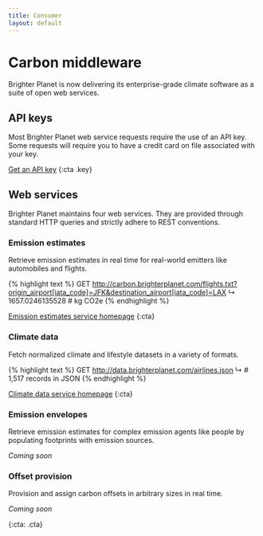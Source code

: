 ```yaml
---
title: Consumer
layout: default
---
```


# Carbon middleware #

Brighter Planet is now delivering its enterprise-grade climate software as a suite of open web services.

## API keys ##

Most Brighter Planet web service requests require the use of an API key. Some requests will require you to have a credit card on file associated with your key.

[Get an API key](http://keyring.brighterplanet.com)
{:cta .key}

## Web services

Brighter Planet maintains four web services. They are provided through standard HTTP queries and strictly adhere to REST conventions. 

### Emission estimates ###

Retrieve emission estimates in real time for real-world emitters like automobiles and flights.

{% highlight text %}
GET http://carbon.brighterplanet.com/flights.txt?origin_airport[iata_code]=JFK&destination_airport[iata_code]=LAX
↳ 1657.0246135528 # kg CO2e
{% endhighlight %}

[Emission estimates service homepage](http://carbon.brighterplanet.com)
{:cta}

### Climate data ###

Fetch normalized climate and lifestyle datasets in a variety of formats.
    
{% highlight text %}
GET http://data.brighterplanet.com/airlines.json
↳ # 1,517 records in JSON
{% endhighlight %}

[Climate data service homepage](http://data.brighterplanet.com)
{:cta}
    
### Emission envelopes ###

Retrieve emission estimates for complex emission agents like people by populating footprints with emission sources.

*Coming soon*
    
### Offset provision ###

Provision and assign carbon offsets in arbitrary sizes in real time.

*Coming soon*

{:cta: .cta}
